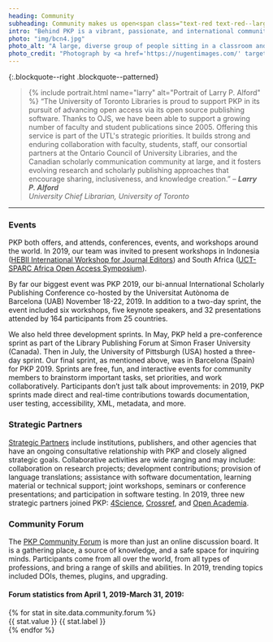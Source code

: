 ```yaml
---
heading: Community
subheading: Community makes us open<span class="text-red text-red--large">.</span>
intro: "Behind PKP is a vibrant, passionate, and international community who help to make our software better, together. Their voices and contributions are everything to us, and we endeavour to find ways to actively support, educate, and engage them."
photo: "img/bcn4.jpg"
photo_alt: "A large, diverse group of people sitting in a classroom and facing the camera."
photo_credit: "Photograph by <a href='https://nugentimages.com/' target='_blank' rel='noopener'>Jason Nugent</a>."
---
```


{:.blockquote--right .blockquote--patterned}
> {% include portrait.html name="larry" alt="Portrait of Larry P. Alford" %} “The University of Toronto Libraries is proud to support PKP in its pursuit of advancing open access via its open source publishing software. Thanks to OJS, we have been able to support a growing number of faculty and student publications since 2005. Offering this service is part of the UTL's strategic priorities. It builds strong and enduring collaboration with faculty, students, staff, our consortial partners at the Ontario Council of University Libraries, and the Canadian scholarly communication community at large, and it fosters evolving research and scholarly publishing approaches that encourage sharing, inclusiveness, and knowledge creation.”  <cite>&ndash; **Larry P. Alford** <br/>University Chief Librarian, University of Toronto</cite>

---

### Events

PKP both offers, and attends, conferences, events, and workshops around the world. In 2019, our team was invited to present workshops in Indonesia ([HEBII International Workshop for Journal Editors](https://indonesianeditor.org/index.php/news/item/71-international-workshop-for-journal-editors)) and South Africa ([UCT-SPARC Africa Open Access Symposium](https://www.sparcafricasymp.uct.ac.za/)).

By far our biggest event was PKP 2019, our bi-annual International Scholarly Publishing Conference co-hosted by the Universitat Autònoma de Barcelona (UAB) November 18-22, 2019. In addition to a two-day sprint, the event included six workshops, five keynote speakers, and 32 presentations attended by 164 participants from 25 countries.

We also held three development sprints. In May, PKP held a pre-conference sprint as part of the Library Publishing Forum at Simon Fraser University (Canada). Then in July, the University of Pittsburgh (USA) hosted a three-day sprint. Our final sprint, as mentioned above, was in Barcelona (Spain) for PKP 2019. Sprints are free, fun, and interactive events for community members to brainstorm important tasks, set priorities, and work collaboratively. Participants don’t just talk about improvements: in 2019, PKP sprints made direct and real-time contributions towards documentation, user testing, accessibility, XML, metadata, and more.

### Strategic Partners

[Strategic Partners](https://pkp.sfu.ca/strategic-partners/) include institutions, publishers, and other agencies that have an ongoing consultative relationship with PKP and closely aligned strategic goals. Collaborative activities are wide ranging and may include: collaboration on research projects; development contributions; provision of language translations; assistance with software documentation, learning material or technical support; joint workshops, seminars or conference presentations; and participation in software testing. In 2019, three new strategic partners joined PKP: [4Science](https://www.4science.it/), [Crossref](https://www.crossref.org/), and [Open Academia](https://www.openacademia.net/).

### Community Forum

The [PKP Community Forum](https://forum.pkp.sfu.ca/) is more than just an online discussion board. It is a gathering place, a source of knowledge, and a safe space for inquiring minds. Participants come from all over the world, from all types of professions, and bring a range of skills and abilities. In 2019, trending topics included DOIs, themes, plugins, and upgrading.

#### Forum statistics from April 1, 2019-March 31, 2019:

<div class="stats">
  {% for stat in site.data.community.forum %}
  <div class="stat">
    <span class="stat__value">{{ stat.value }}</span>
    <span class="stat__label">{{ stat.label }}</span>
  </div>
  {% endfor %}
</div>
